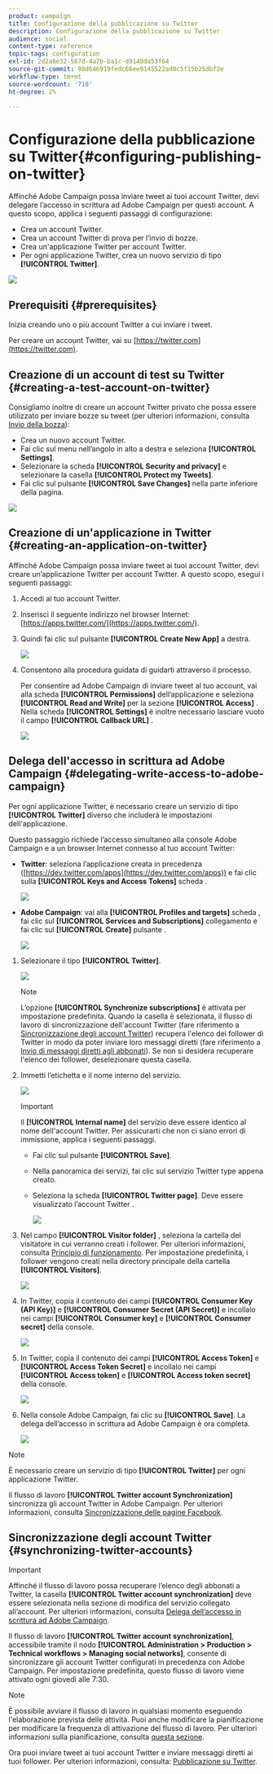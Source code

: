 ```yaml
---
product: campaign
title: Configurazione della pubblicazione su Twitter
description: Configurazione della pubblicazione su Twitter
audience: social
content-type: reference
topic-tags: configuration
exl-id: 2d2a6e32-587d-4a7b-ba1c-d9140da53f64
source-git-commit: 98d646919fedc66ee9145522ad0c5f15b25dbf2e
workflow-type: tm+mt
source-wordcount: '710'
ht-degree: 2%

---
```


# Configurazione della pubblicazione su Twitter{#configuring-publishing-on-twitter}

Affinché Adobe Campaign possa inviare tweet ai tuoi account Twitter, devi delegare l’accesso in scrittura ad Adobe Campaign per questi account. A questo scopo, applica i seguenti passaggi di configurazione:

* Crea un account Twitter.
* Crea un account Twitter di prova per l’invio di bozze.
* Crea un&#39;applicazione Twitter per account Twitter.
* Per ogni applicazione Twitter, crea un nuovo servizio di tipo **[!UICONTROL Twitter]**.

![](assets/social_diagram_twitter_service.png)

## Prerequisiti {#prerequisites}

Inizia creando uno o più account Twitter a cui inviare i tweet.

Per creare un account Twitter, vai su [https://twitter.com](https://twitter.com).

## Creazione di un account di test su Twitter {#creating-a-test-account-on-twitter}

Consigliamo inoltre di creare un account Twitter privato che possa essere utilizzato per inviare bozze su tweet (per ulteriori informazioni, consulta [Invio della bozza](../../social/using/publishing-on-twitter.md#sending-the-proof)):

* Crea un nuovo account Twitter.
* Fai clic sul menu nell’angolo in alto a destra e seleziona **[!UICONTROL Settings]**.
* Selezionare la scheda **[!UICONTROL Security and privacy]** e selezionare la casella **[!UICONTROL Protect my Tweets]**.
* Fai clic sul pulsante **[!UICONTROL Save Changes]** nella parte inferiore della pagina.

![](assets/social_twitter_test_page.png)

## Creazione di un&#39;applicazione in Twitter {#creating-an-application-on-twitter}

Affinché Adobe Campaign possa inviare tweet ai tuoi account Twitter, devi creare un’applicazione Twitter per account Twitter. A questo scopo, esegui i seguenti passaggi:

1. Accedi al tuo account Twitter.
1. Inserisci il seguente indirizzo nel browser Internet: [https://apps.twitter.com/](https://apps.twitter.com/).
1. Quindi fai clic sul pulsante **[!UICONTROL Create New App]** a destra.

   ![](assets/social_create_twitter_app_001.png)

1. Consentono alla procedura guidata di guidarti attraverso il processo.

   Per consentire ad Adobe Campaign di inviare tweet al tuo account, vai alla scheda **[!UICONTROL Permissions]** dell’applicazione e seleziona **[!UICONTROL Read and Write]** per la sezione **[!UICONTROL Access]** . Nella scheda **[!UICONTROL Settings]** è inoltre necessario lasciare vuoto il campo **[!UICONTROL Callback URL]** .

   ![](assets/social_create_twitter_app_002.png)

## Delega dell&#39;accesso in scrittura ad Adobe Campaign {#delegating-write-access-to-adobe-campaign}

Per ogni applicazione Twitter, è necessario creare un servizio di tipo **[!UICONTROL Twitter]** diverso che includerà le impostazioni dell&#39;applicazione.

Questo passaggio richiede l’accesso simultaneo alla console Adobe Campaign e a un browser Internet connesso al tuo account Twitter:

* **Twitter**: seleziona l’applicazione creata in precedenza ([https://dev.twitter.com/apps](https://dev.twitter.com/apps)) e fai clic sulla  **[!UICONTROL Keys and Access Tokens]** scheda .

   ![](assets/social_twitter_service_002.png)

* **Adobe Campaign**: vai alla  **[!UICONTROL Profiles and targets]** scheda , fai clic sul  **[!UICONTROL Services and Subscriptions]** collegamento e fai clic sul  **[!UICONTROL Create]** pulsante .

   ![](assets/social_twitter_service_007.png)

1. Selezionare il tipo **[!UICONTROL Twitter]**.

   ![](assets/social_twitter_service_008.png)

   >[!NOTE]
   >
   >L’opzione **[!UICONTROL Synchronize subscriptions]** è attivata per impostazione predefinita. Quando la casella è selezionata, il flusso di lavoro di sincronizzazione dell&#39;account Twitter (fare riferimento a [Sincronizzazione degli account Twitter](#synchronizing-twitter-accounts)) recupera l&#39;elenco dei follower di Twitter in modo da poter inviare loro messaggi diretti (fare riferimento a [Invio di messaggi diretti agli abbonati](../../social/using/publishing-on-twitter.md#sending-direct-messages-to-subscribers)). Se non si desidera recuperare l&#39;elenco dei follower, deselezionare questa casella.

1. Immetti l’etichetta e il nome interno del servizio.

   ![](assets/social_twitter_service_009.png)

   >[!IMPORTANT]
   >
   >Il **[!UICONTROL Internal name]** del servizio deve essere identico al nome dell&#39;account Twitter. Per assicurarti che non ci siano errori di immissione, applica i seguenti passaggi.

   * Fai clic sul pulsante **[!UICONTROL Save]**.
   * Nella panoramica dei servizi, fai clic sul servizio Twitter type appena creato.
   * Seleziona la scheda **[!UICONTROL Twitter page]**. Deve essere visualizzato l’account Twitter .

      ![](assets/social_twitter_service_010.png)

1. Nel campo **[!UICONTROL Visitor folder]** , seleziona la cartella del visitatore in cui verranno creati i follower. Per ulteriori informazioni, consulta [Principio di funzionamento](../../social/using/publishing-on-twitter.md#operating-principle). Per impostazione predefinita, i follower vengono creati nella directory principale della cartella **[!UICONTROL Visitors]**.

   ![](assets/social_twitter_service_010_b.png)

1. In Twitter, copia il contenuto dei campi **[!UICONTROL Consumer Key (API Key)]** e **[!UICONTROL Consumer Secret (API Secret)]** e incollalo nei campi **[!UICONTROL Consumer key]** e **[!UICONTROL Consumer secret]** della console.

   ![](assets/social_twitter_service_012.png)

1. In Twitter, copia il contenuto dei campi **[!UICONTROL Access Token]** e **[!UICONTROL Access Token Secret]** e incollalo nei campi **[!UICONTROL Access token]** e **[!UICONTROL Access token secret]** della console.

   ![](assets/social_twitter_service_013.png)

1. Nella console Adobe Campaign, fai clic su **[!UICONTROL Save]**. La delega dell’accesso in scrittura ad Adobe Campaign è ora completa.

   ![](assets/social_twitter_service_014.png)

>[!NOTE]
>
>È necessario creare un servizio di tipo **[!UICONTROL Twitter]** per ogni applicazione Twitter.

Il flusso di lavoro **[!UICONTROL Twitter account Synchronization]** sincronizza gli account Twitter in Adobe Campaign. Per ulteriori informazioni, consulta [Sincronizzazione delle pagine Facebook](../../social/using/publishing-on-facebook-walls.md#synchronizing-facebook-pages).

## Sincronizzazione degli account Twitter {#synchronizing-twitter-accounts}

>[!IMPORTANT]
>
>Affinché il flusso di lavoro possa recuperare l’elenco degli abbonati a Twitter, la casella **[!UICONTROL Twitter account synchronization]** deve essere selezionata nella sezione di modifica del servizio collegato all’account. Per ulteriori informazioni, consulta [Delega dell’accesso in scrittura ad Adobe Campaign](#delegating-write-access-to-adobe-campaign).

Il flusso di lavoro **[!UICONTROL Twitter account synchronization]**, accessibile tramite il nodo **[!UICONTROL Administration > Production > Technical workflows > Managing social networks]**, consente di sincronizzare gli account Twitter configurati in precedenza con Adobe Campaign. Per impostazione predefinita, questo flusso di lavoro viene attivato ogni giovedì alle 7:30.

>[!NOTE]
>
>È possibile avviare il flusso di lavoro in qualsiasi momento eseguendo l&#39;elaborazione prevista delle attività. Puoi anche modificare la pianificazione per modificare la frequenza di attivazione del flusso di lavoro. Per ulteriori informazioni sulla pianificazione, consulta [questa sezione](../../workflow/using/scheduler.md).

Ora puoi inviare tweet ai tuoi account Twitter e inviare messaggi diretti ai tuoi follower. Per ulteriori informazioni, consulta: [Pubblicazione su Twitter](../../social/using/publishing-on-twitter.md).
